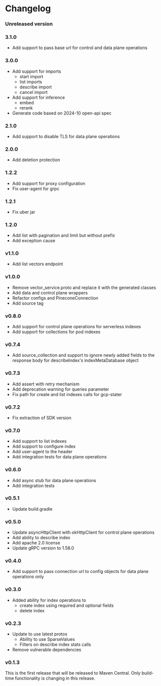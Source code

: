 # Changelog

[comment]: <> (When bumping [pc:VERSION_LATEST_RELEASE] create a new entry below)
### Unreleased version
### 3.1.0
- Add support to pass base url for control and data plane operations

### 3.0.0
- Add support for imports
  - start import
  - list imports
  - describe import
  - cancel import
- Add support for inference
  - embed
  - rerank
- Generate code based on 2024-10 open-api spec

### 2.1.0
- Add support to disable TLS for data plane operations

### 2.0.0
- Add deletion protection

### 1.2.2
- Add support for proxy configuration
- Fix user-agent for grpc

### 1.2.1
- Fix uber jar

### 1.2.0
- Add list with pagination and limit but without prefix
- Add exception cause 

### v1.1.0
- Add list vectors endpoint

### v1.0.0
- Remove vector_service.proto and replace it with the generated classes
- Add data and control plane wrappers
- Refactor configs and PineconeConnection
- Add source tag

### v0.8.0
- Add support for control plane operations for serverless indexes
- Add support for collections for pod indexes

### v0.7.4
- Add source_collection and support to ignore newly added fields to the response body for describeIndex's indexMetaDatabase object

### v0.7.3
- Add assert with retry mechanism
- Add deprecation warning for queries parameter
- Fix path for create and list indexes calls for gcp-stater

### v0.7.2
- Fix extraction of SDK version

### v0.7.0
- Add support to list indexes
- Add support to configure index
- Add user-agent to the header
- Add integration tests for data plane operations

### v0.6.0
- Add async stub for data plane operations
- Add integration tests

### v0.5.1
- Update build.gradle

### v0.5.0
- Update asyncHttpClient with okHttpClient for control plane operations
- Add ability to describe index
- Add apache 2.0 license
- Update gRPC version to 1.58.0

### v0.4.0
- Add support to pass connection url to config objects for data plane operations only

### v0.3.0
- Added ability for index operations to
  - create index using required and optional fields
  - delete index

### v0.2.3
- Update to use latest protos
  - Ability to use SparseValues
  - Filters on describe index stats calls
- Remove vulnerable dependencies

### v0.1.3
This is the first release that will be released to Maven Central. Only build-time functionality is changing in this release.